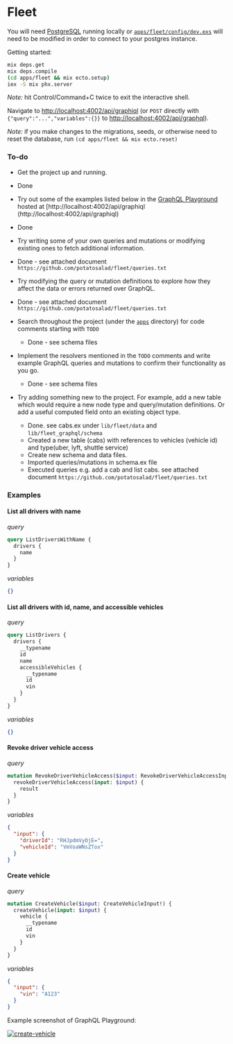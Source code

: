 # Fleet

You will need [PostgreSQL](https://www.postgresql.org/) running locally or [`apps/fleet/config/dev.exs`](https://github.com/potatosalad/fleet/blob/master/apps/fleet/config/dev.exs) will need to be modified in order to connect to your postgres instance.

Getting started:

```bash
mix deps.get
mix deps.compile
(cd apps/fleet && mix ecto.setup)
iex -S mix phx.server
```

_Note:_ hit Control/Command+C twice to exit the interactive shell.

Navigate to [http://localhost:4002/api/graphiql](http://localhost:4002/api/graphiql) (or `POST` directly with `{"query":"...","variables":{}}` to [http://localhost:4002/api/graphql](http://localhost:4002/api/graphql)).

_Note:_ if you make changes to the migrations, seeds, or otherwise need to reset the database, run `(cd apps/fleet && mix ecto.reset)`

### To-do

* Get the project up and running.
 * Done

* Try out some of the examples listed below in the [GraphQL Playground](https://github.com/prisma/graphql-playground) hosted at [http://localhost:4002/api/graphiql (http://localhost:4002/api/graphiql)
 * Done
* Try writing some of your own queries and mutations or modifying existing ones to fetch additional information.
 * Done - see attached document ```https://github.com/potatosalad/fleet/queries.txt```
* Try modifying the query or mutation definitions to explore how they affect the data or errors returned over GraphQL.
 * Done - see attached document ```https://github.com/potatosalad/fleet/queries.txt```
* Search throughout the project (under the [`apps`](https://github.com/potatosalad/fleet/tree/master/apps) 
directory) for code comments starting with `TODO`
  * Done - see schema files
* Implement the resolvers mentioned in the `TODO` comments and write example GraphQL queries and mutations to confirm their functionality as you go.
  * Done - see schema files 
* Try adding something new to the project.  For example, add a new table which would require a new node type and query/mutation definitions.  Or add a useful computed field onto an existing object type.
  * Done. see cabs.ex under ```lib/fleet/data``` and ```lib/fleet_graphql/schema```
  * Created a new table (cabs) with references to vehicles (vehicle id) and type(uber, lyft, shuttle service)
  * Create new schema and data files. 
  * Imported queries/mutations in schema.ex file
  * Executed queries e.g. add a cab and list cabs. see attached document ```https://github.com/potatosalad/fleet/queries.txt```


### Examples

#### List all drivers with name

_query_

```graphql
query ListDriversWithName {
  drivers {
    name
  }
}
```

_variables_

```json
{}
```

#### List all drivers with id, name, and accessible vehicles

_query_

```graphql
query ListDrivers {
  drivers {
    __typename
    id
    name
    accessibleVehicles {
      __typename
      id
      vin
    }
  }
}
```

_variables_

```json
{}
```

#### Revoke driver vehicle access

_query_

```graphql
mutation RevokeDriverVehicleAccess($input: RevokeDriverVehicleAccessInput!) {
  revokeDriverVehicleAccess(input: $input) {
    result
  }
}
```

_variables_

```json
{
  "input": {
    "driverId": "RHJpdmVyOjE=",
    "vehicleId": "VmVoaWNsZTox"
  }
}
```

#### Create vehicle

_query_

```graphql
mutation CreateVehicle($input: CreateVehicleInput!) {
  createVehicle(input: $input) {
    vehicle {
      __typename
      id
      vin
    }
  }
}
```

_variables_

```json
{
  "input": {
    "vin": "A123"
  }
}
```

Example screenshot of GraphQL Playground:

[![create-vehicle](docs/create-vehicle.png)](docs/create-vehicle.png)

